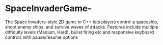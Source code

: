 # SpaceInvaderGame-
The Space Invaders-style 2D game in C++ lets players control a spaceship, shoot enemy ships, and survive waves of attacks. Features include multiple difficulty levels (Medium, Hard), bullet firing etc and responsive keyboard controls with pause/resume options
